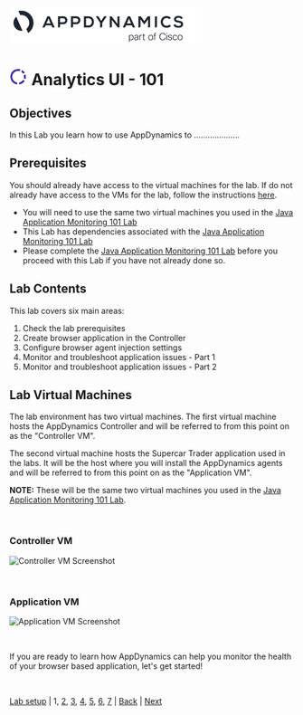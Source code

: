![APPD LOGO](./assets/images/appd-logo.png)

![Lab Icon](./assets/images/lab-icon.png) Analytics UI - 101
=========================================================================

## Objectives

In this Lab you learn how to use AppDynamics to ....................


## Prerequisites

You should already have access to the virtual machines for the lab.  If do not already have access to the VMs for the lab, follow the instructions [here](../101-00-appd-vm-setup/lab-exercise-01.md).

  
- You will need to use the same two virtual machines you used in the [Java Application Monitoring 101 Lab](../101-01-appd-apm-java/lab-exercise-01.md)
- This Lab has dependencies associated with the [Java Application Monitoring 101 Lab](../101-01-appd-apm-java/lab-exercise-01.md)
- Please complete the [Java Application Monitoring 101 Lab](../101-01-appd-apm-java/lab-exercise-01.md) before you proceed with this Lab if you have not already done so.


## Lab Contents
This lab covers six main areas:

1. Check the lab prerequisites 
2. Create browser application in the Controller
3. Configure browser agent injection settings
4. Monitor and troubleshoot application issues - Part 1
5. Monitor and troubleshoot application issues - Part 2


## Lab Virtual Machines

The lab environment has two virtual machines.  The first virtual machine hosts the AppDynamics Controller and will be referred to from this point on as the "Controller VM".  

The second virtual machine hosts the Supercar Trader application used in the labs.  It will be the host where you will install the AppDynamics agents and will be referred to from this point on as the "Application VM".

**NOTE:** These will be the same two virtual machines you used in the [Java Application Monitoring 101 Lab](../101-01-appd-apm-java/lab-exercise-01.md).

<br>

### Controller VM
![Controller VM Screenshot](./assets/images/01-controller-vm.png)

<br>

### Application VM
![Application VM Screenshot](./assets/images/01-application-vm.png)

<br>

If you are ready to learn how AppDynamics can help you monitor the health of your browser based application, let's get started!   

<br>

[Lab setup](../101-00-appd-vm-setup/lab-exercise-01.md) | 1, [2](lab-exercise-02.md), [3](lab-exercise-03.md), [4](lab-exercise-04.md), [5](lab-exercise-05.md), [6](lab-exercise-06.md), [7](lab-exercise-07.md) | [Back](../101-00-appd-vm-setup/lab-exercise-01.md) | [Next](lab-exercise-02.md)
